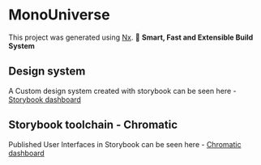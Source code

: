 # MonoUniverse

This project was generated using [Nx](https://nx.dev).
🔎 **Smart, Fast and Extensible Build System**

## Design system

A Custom design system created with storybook can be seen here - [Storybook dashboard](https://626cef105c26c1004a69e78e-detwodwktf.chromatic.com/)

## Storybook toolchain - Chromatic

Published User Interfaces in Storybook can be seen here - [Chromatic dashboard](https://www.chromatic.com/library?appId=626cef105c26c1004a69e78e)
